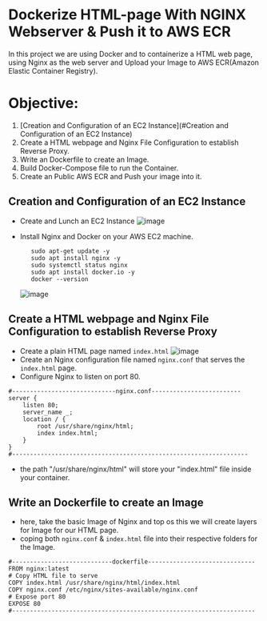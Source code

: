 # Dockerize HTML-page With NGINX Webserver & Push it to AWS ECR
In this project we are using Docker and to containerize a HTML web page, using Nginx as the web server and Upload your Image to AWS ECR(Amazon Elastic Container Registry).
# Objective:
1. [Creation and Configuration of an EC2 Instance](#Creation and Configuration of an EC2 Instance)
3. Create a HTML webpage and Nginx File Configuration to establish Reverse Proxy.
4. Write an Dockerfile to create an Image.
5. Build Docker-Compose file to run the Container.
6. Create an Public AWS ECR and Push your image into it.<br>

## Creation and Configuration of an EC2 Instance
- Create and Lunch an EC2 Instance
![image](https://github.com/SwapnashreeTripathy/Dockerizing_custom_webserver/assets/139486876/e0ac3f8f-fea2-4726-866b-8f8cb3939733)

- Install Nginx and Docker on your AWS EC2 machine.
   ```
      sudo apt-get update -y
      sudo apt install nginx -y
      sudo systemctl status nginx
      sudo apt install docker.io -y
      docker --version
   ```
  ![image](https://github.com/SwapnashreeTripathy/Dockerizing_custom_webserver/assets/139486876/6bdf42c6-9884-45af-bfdd-f75d3a51e505)
  
## Create a HTML webpage and Nginx File Configuration to establish Reverse Proxy
- Create a plain HTML page named `index.html`
   ![image](https://github.com/SwapnashreeTripathy/Dockerizing_custom_webserver/assets/139486876/8732a06f-b1ca-4bd1-86c8-a686bc551061)
- Create an Nginx configuration file named `nginx.conf` that serves the `index.html` page.
- Configure Nginx to listen on port 80. 
```
#-----------------------------nginx.conf-------------------------
server {
    listen 80;
    server_name _;
    location / {
        root /usr/share/nginx/html;
        index index.html;
    }
}
#------------------------------------------------------------------
```
- the path "/usr/share/nginx/html" will store your "index.html" file inside your container.

## Write an Dockerfile to create an Image
- here, take the basic Image of Nginx and top os this we will create layers for Image for our HTML page.
- coping both `nginx.conf` & `index.html` file into their respective folders for the Image.
```
#----------------------------dockerfile------------------------------
FROM nginx:latest
# Copy HTML file to serve
COPY index.html /usr/share/nginx/html/index.html
COPY nginx.conf /etc/nginx/sites-available/nginx.conf
# Expose port 80
EXPOSE 80
#--------------------------------------------------------------------
```
 
